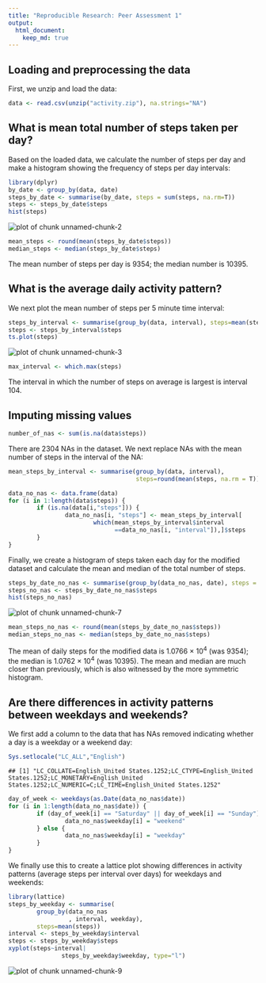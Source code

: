 ```yaml
---
title: "Reproducible Research: Peer Assessment 1"
output: 
  html_document:
    keep_md: true
---
```



## Loading and preprocessing the data

First, we unzip and load the data:


```r
data <- read.csv(unzip("activity.zip"), na.strings="NA")
```
## What is mean total number of steps taken per day?

Based on the loaded data, we calculate the number of steps per day and make a histogram showing the frequency of steps per day intervals:


```r
library(dplyr)
by_date <- group_by(data, date)
steps_by_date <- summarise(by_date, steps = sum(steps, na.rm=T))
steps <- steps_by_date$steps
hist(steps)
```

![plot of chunk unnamed-chunk-2](figure/unnamed-chunk-2-1.png) 

```r
mean_steps <- round(mean(steps_by_date$steps))
median_steps <- median(steps_by_date$steps)
```

The mean number of steps per day is 9354; the median number is 10395.


## What is the average daily activity pattern?

We next plot the mean number of steps per 5 minute time interval:

```r
steps_by_interval <- summarise(group_by(data, interval), steps=mean(steps, na.rm=T))
steps <- steps_by_interval$steps
ts.plot(steps)
```

![plot of chunk unnamed-chunk-3](figure/unnamed-chunk-3-1.png) 


```r
max_interval <- which.max(steps)
```

The interval in which the number of steps on average is largest is interval 104.

## Imputing missing values


```r
number_of_nas <- sum(is.na(data$steps))
```

There are 2304 NAs in the dataset. We next replace NAs with the mean number of steps in the interval of the NA:

```r
mean_steps_by_interval <- summarise(group_by(data, interval), 
                                    steps=round(mean(steps, na.rm = T)))

data_no_nas <- data.frame(data)
for (i in 1:length(data$steps)) { 
        if (is.na(data[i,"steps"])) {
                data_no_nas[i, "steps"] <- mean_steps_by_interval[
                        which(mean_steps_by_interval$interval
                              ==data_no_nas[i, "interval"]),]$steps
        }
}
```

Finally, we create a histogram of steps taken each day for the modified dataset and calculate the mean and median of the total number of steps.


```r
steps_by_date_no_nas <- summarise(group_by(data_no_nas, date), steps = sum(steps, na.rm=T))
steps_no_nas <- steps_by_date_no_nas$steps
hist(steps_no_nas)
```

![plot of chunk unnamed-chunk-7](figure/unnamed-chunk-7-1.png) 

```r
mean_steps_no_nas <- round(mean(steps_by_date_no_nas$steps))
median_steps_no_nas <- median(steps_by_date_no_nas$steps)
```

The mean of daily steps for the modified data is 1.0766 &times; 10<sup>4</sup> (was 9354); the median is 1.0762 &times; 10<sup>4</sup> (was 10395). The mean and median are much closer than previously, which is also witnessed by the more symmetric histogram.

## Are there differences in activity patterns between weekdays and weekends?

We first add a column to the data that has NAs removed indicating whether a day is a weekday or a weekend day:

```r
Sys.setlocale("LC_ALL","English")
```

```
## [1] "LC_COLLATE=English_United States.1252;LC_CTYPE=English_United States.1252;LC_MONETARY=English_United States.1252;LC_NUMERIC=C;LC_TIME=English_United States.1252"
```

```r
day_of_week <- weekdays(as.Date(data_no_nas$date))
for (i in 1:length(data_no_nas$date)) { 
        if (day_of_week[i] == "Saturday" || day_of_week[i] == "Sunday") {
                data_no_nas$weekday[i] = "weekend"
        } else {
                data_no_nas$weekday[i] = "weekday"
        }
}
```

We finally use this to create a lattice plot showing differences in activity patterns (average steps per interval over days) for weekdays and weekends:


```r
library(lattice)
steps_by_weekday <- summarise(
        group_by(data_no_nas
                 , interval, weekday), 
        steps=mean(steps))
interval <- steps_by_weekday$interval
steps <- steps_by_weekday$steps
xyplot(steps~interval|
               steps_by_weekday$weekday, type="l")
```

![plot of chunk unnamed-chunk-9](figure/unnamed-chunk-9-1.png) 


